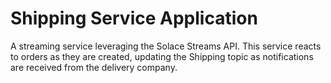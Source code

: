 # Shipping Service Application

A streaming service leveraging the Solace Streams API. This service reacts to orders as they are created, updating the Shipping topic as notifications are received from the delivery company.